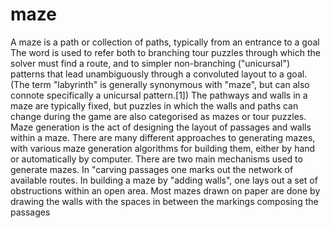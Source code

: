 # maze
A maze is a path or collection of paths, typically from an entrance to a goal
The word is used to refer both to branching tour puzzles through which the solver must find a route, and to simpler non-branching ("unicursal") patterns that lead unambiguously through a convoluted layout to a goal. (The term "labyrinth" is generally synonymous with "maze", but can also connote specifically a unicursal pattern.[1]) The pathways and walls in a maze are typically fixed, but puzzles in which the walls and paths can change during the game are also categorised as mazes or tour puzzles.
Maze generation is the act of designing the layout of passages and walls within a maze. There are many different approaches to generating mazes, with various maze generation algorithms for building them, either by hand or automatically by computer.
There are two main mechanisms used to generate mazes.
In "carving passages one marks out the network of available routes. In building a maze by "adding walls", one lays out a set of obstructions within an open area. Most mazes drawn on paper are done by drawing the walls
with the spaces in between the markings composing the passages
